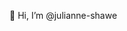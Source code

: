👋 Hi, I’m @julianne-shawe

<!---
julianne-shawe/julianne-shawe is a ✨ special ✨ repository because its `README.md` (this file) appears on your GitHub profile.
You can click the Preview link to take a look at your changes.
--->
